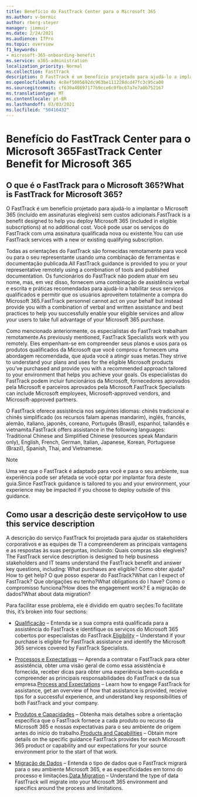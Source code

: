 ```yaml
---
title: Benefício do FastTrack Center para o Microsoft 365
ms.author: v-bermic
author: rberg-steyer
manager: jimmuir
ms.date: 2/24/2021
ms.audience: ITPro
ms.topic: overview
f1_keywords:
- microsoft-365-onboarding-benefit
ms.service: o365-administration
localization_priority: Normal
ms.collection: FastTrack
description: O FastTrack é um benefício projetado para ajudá-lo a implantar o Microsoft 365 (incluído em assinaturas elegíveis) sem custos adicionais. Você pode usar os serviços do FastTrack com uma assinatura qualificada nova ou existente.
ms.openlocfilehash: 4c8ef5005692dc963be111228dcd47fc3c95ca08
ms.sourcegitcommit: cf630a48697177b9cce6c0fbc67a7e7a0b752167
ms.translationtype: MT
ms.contentlocale: pt-BR
ms.lasthandoff: 03/03/2021
ms.locfileid: "50416432"
---
```

# <a name="fasttrack-center-benefit-for-microsoft-365"></a><span data-ttu-id="e8705-104">Benefício do FastTrack Center para o Microsoft 365</span><span class="sxs-lookup"><span data-stu-id="e8705-104">FastTrack Center Benefit for Microsoft 365</span></span>

## <a name="what-is-fasttrack-for-microsoft-365"></a><span data-ttu-id="e8705-105">O que é o FastTrack para o Microsoft 365?</span><span class="sxs-lookup"><span data-stu-id="e8705-105">What is FastTrack for Microsoft 365?</span></span>

<span data-ttu-id="e8705-106">O FastTrack é um benefício projetado para ajudá-lo a implantar o Microsoft 365 (incluído em assinaturas elegíveis) sem custos adicionais.</span><span class="sxs-lookup"><span data-stu-id="e8705-106">FastTrack is a benefit designed to help you deploy Microsoft 365 (included in eligible subscriptions) at no additional cost.</span></span> <span data-ttu-id="e8705-107">Você pode usar os serviços do FastTrack com uma assinatura qualificada nova ou existente.</span><span class="sxs-lookup"><span data-stu-id="e8705-107">You can use FastTrack services with a new or existing qualifying subscription.</span></span>

<span data-ttu-id="e8705-108">Todas as orientações do FastTrack são fornecidas remotamente para você ou para o seu representante usando uma combinação de ferramentas e documentação publicada.</span><span class="sxs-lookup"><span data-stu-id="e8705-108">All FastTrack guidance is provided to you or your representative remotely using a combination of tools and published documentation.</span></span> <span data-ttu-id="e8705-109">Os funcionários do FastTrack não podem atuar em seu nome, mas, em vez disso, fornecem uma combinação de assistência verbal e escrita e práticas recomendadas para ajudá-lo a habilitar seus serviços qualificados e permitir que os usuários aproveitem totalmente a compra do Microsoft 365.</span><span class="sxs-lookup"><span data-stu-id="e8705-109">FastTrack personnel cannot act on your behalf but instead provide you with a combination of verbal and written assistance and best practices to help you successfully enable your eligible services and allow your users to take full advantage of your Microsoft 365 purchase.</span></span>

<span data-ttu-id="e8705-110">Como mencionado anteriormente, os especialistas do FastTrack trabalham remotamente.</span><span class="sxs-lookup"><span data-stu-id="e8705-110">As previously mentioned, FastTrack Specialists work with you remotely.</span></span> <span data-ttu-id="e8705-111">Eles empenham-se em compreender seus planos e usos para os produtos qualificados da Microsoft que você comprou e fornecem uma abordagem recomendada, que ajuda você a atingir suas metas.</span><span class="sxs-lookup"><span data-stu-id="e8705-111">They strive to understand your plans and uses for the eligible Microsoft products you’ve purchased and provide you with a recommended approach tailored to your environment that helps you achieve your goals.</span></span> <span data-ttu-id="e8705-112">Os especialistas do FastTrack podem incluir funcionários da Microsoft, fornecedores aprovados pela Microsoft e parceiros aprovados pela Microsoft.</span><span class="sxs-lookup"><span data-stu-id="e8705-112">FastTrack Specialists can include Microsoft employees, Microsoft-approved vendors, and Microsoft-approved partners.</span></span>

<span data-ttu-id="e8705-113">O FastTrack oferece assistência nos seguintes idiomas: chinês tradicional e chinês simplificado (os recursos falam apenas mandarim), inglês, francês, alemão, italiano, japonês, coreano, Português (Brasil), espanhol, tailandês e vietnamita.</span><span class="sxs-lookup"><span data-stu-id="e8705-113">FastTrack offers assistance in the following languages: Traditional Chinese and Simplified Chinese (resources speak Mandarin only), English, French, German, Italian, Japanese, Korean, Portuguese (Brazil), Spanish, Thai, and Vietnamese.</span></span>

> [!NOTE]
> <span data-ttu-id="e8705-114">Uma vez que o FastTrack é adaptado para você e para o seu ambiente, sua experiência pode ser afetada se você optar por implantar fora deste guia.</span><span class="sxs-lookup"><span data-stu-id="e8705-114">Since FastTrack guidance is tailored to you and your environment, your experience may be impacted if you choose to deploy outside of this guidance.</span></span>

## <a name="how-to-use-this-service-description"></a><span data-ttu-id="e8705-115">Como usar a descrição deste serviço</span><span class="sxs-lookup"><span data-stu-id="e8705-115">How to use this service description</span></span>

<span data-ttu-id="e8705-116">A descrição do serviço FastTrack foi projetada para ajudar os stakeholders corporativos e as equipes de TI a compreenderem as principais vantagens e as respostas às suas perguntas, incluindo: Quais compras são elegíveis?</span><span class="sxs-lookup"><span data-stu-id="e8705-116">The FastTrack service description is designed to help business stakeholders and IT teams understand the FastTrack benefit and answer key questions, including: What purchases are eligible?</span></span> <span data-ttu-id="e8705-117">Como obter ajuda?</span><span class="sxs-lookup"><span data-stu-id="e8705-117">How to get help?</span></span> <span data-ttu-id="e8705-118">O que posso esperar do FastTrack?</span><span class="sxs-lookup"><span data-stu-id="e8705-118">What can I expect of FastTrack?</span></span> <span data-ttu-id="e8705-119">Que obrigações eu tenho?</span><span class="sxs-lookup"><span data-stu-id="e8705-119">What obligations do I have?</span></span> <span data-ttu-id="e8705-120">Como o compromisso funciona?</span><span class="sxs-lookup"><span data-stu-id="e8705-120">How does the engagement work?</span></span> <span data-ttu-id="e8705-121">E a migração de dados?</span><span class="sxs-lookup"><span data-stu-id="e8705-121">What about data migration?</span></span>

<span data-ttu-id="e8705-122">Para facilitar esse problema, ele é dividido em quatro seções:</span><span class="sxs-lookup"><span data-stu-id="e8705-122">To facilitate this, it’s broken into four sections:</span></span>

  - <span data-ttu-id="e8705-123">[Qualificação](eligibility.md) – Entenda se a sua compra está qualificada para a assistência do FastTrack e identifique os serviços do Microsoft 365 cobertos por especialistas do FastTrack.</span><span class="sxs-lookup"><span data-stu-id="e8705-123">[Eligibility](eligibility.md) – Understand if your purchase is eligible for FastTrack assistance and identify the Microsoft 365 services covered by FastTrack Specialists.</span></span>

  - <span data-ttu-id="e8705-124">[Processos e Expectativas](process-and-expectations.md) — Aprenda a contratar o FastTrack para obter assistência, obter uma visão geral de como essa assistência é fornecida, receber dicas para obter uma experiência bem-sucedida e compreender as principais responsabilidades do FastTrack e da sua empresa.</span><span class="sxs-lookup"><span data-stu-id="e8705-124">[Process and Expectations](process-and-expectations.md) – Learn how to engage FastTrack for assistance, get an overview of how that assistance is provided, receive tips for a successful experience, and understand key responsibilities of both FastTrack and your company.</span></span>

  - <span data-ttu-id="e8705-125">[Produtos e Capacidades](products-and-capabilities.md) – Obtenha mais detalhes sobre a orientação específica que o FastTrack fornece a cada produto ou recurso da Microsoft 365 e nossas expectativas para o seu ambiente de origem antes do início do trabalho.</span><span class="sxs-lookup"><span data-stu-id="e8705-125">[Products and Capabilities](products-and-capabilities.md) – Obtain more details on the specific guidance FastTrack provides for each Microsoft 365 product or capability and our expectations for your source environment prior to the start of that work.</span></span>

  - <span data-ttu-id="e8705-126">[Migração de Dados](data-migration.md) – Entenda o tipo de dados que o FastTrack migrará para o seu ambiente Microsoft 365, e as especificidades em torno do processo e limitações.</span><span class="sxs-lookup"><span data-stu-id="e8705-126">[Data Migration](data-migration.md) – Understand the type of data FastTrack will migrate into your Microsoft 365 environment and specifics around the process and limitations.</span></span>
